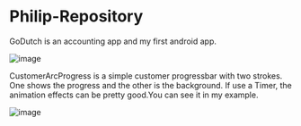 Philip-Repository
=================

GoDutch is an accounting app and my first android app.

![image](https://raw.githubusercontent.com/YangPhilip/Philip-Repository/master/raw/master/images-folder/GoDutchDashboard.png)


CustomerArcProgress is a simple customer progressbar with two strokes. One shows the progress and the other is the background. If use a Timer, the animation effects can be pretty good.You can see it in my example.

![image](https://raw.githubusercontent.com/YangPhilip/Philip-Repository/master/raw/master/images-folder/PhilipArcProgressExample.gif)